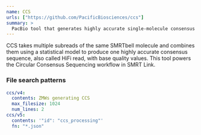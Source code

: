 ```yaml
---
name: CCS
urls: ["https://github.com/PacificBiosciences/ccs"]
summary: >
  PacBio tool that generates highly accurate single-molecule consensus reads (HiFi Reads)
---
```


CCS takes multiple subreads of the same SMRTbell molecule and combines them
using a statistical model to produce one highly accurate consensus sequence,
also called HiFi read, with base quality values. This tool powers the Circular
Consensus Sequencing workflow in SMRT Link.

### File search patterns

```yaml
ccs/v4:
  contents: ZMWs generating CCS
  max_filesize: 1024
  num_lines: 2
ccs/v5:
  contents: '"id": "ccs_processing"'
  fn: "*.json"
```
